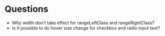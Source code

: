 # Questions
- Why width don't take effect for rangeLeftClass and rangeRightClass?
- Is it possible to do hover size change for checkbox and radio input text?

